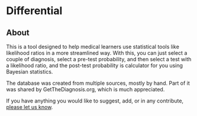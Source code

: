 # Differential

## About
This is a tool designed to help medical learners use statistical tools like likelihood ratios in a more streamlined way.  With this, you can just select a couple of diagnosis, select a pre-test probability, and then select a test with a likelihood ratio, and the post-test probability is calculator for you using Bayesian statistics.

The database was created from multiple sources, mostly by hand.  Part of it was shared by GetTheDiagnosis.org, which is much appreciated.

If you have anything you would like to suggest, add, or in any contribute, [please let us know](differentialapp@protonmail.com).
